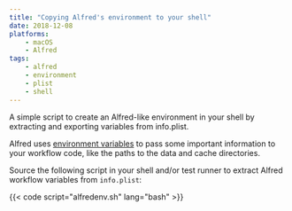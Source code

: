 ```yaml
---
title: "Copying Alfred's environment to your shell"
date: 2018-12-08
platforms:
    - macOS
    - Alfred
tags:
    - alfred
    - environment
    - plist
    - shell
---
```


A simple script to create an Alfred-like environment in your shell
by extracting and exporting variables from info.plist.

<!--more-->

Alfred uses [environment variables][alfred-vars] to pass some important
information to your workflow code, like the paths to the data and cache
directories.

Source the following script in your shell and/or test runner to extract
Alfred workflow variables from `info.plist`:

{{< code script="alfredenv.sh" lang="bash" >}}

[alfred-vars]: https://www.alfredapp.com/help/workflows/script-environment-variables/ "Alfred's environment variables"
